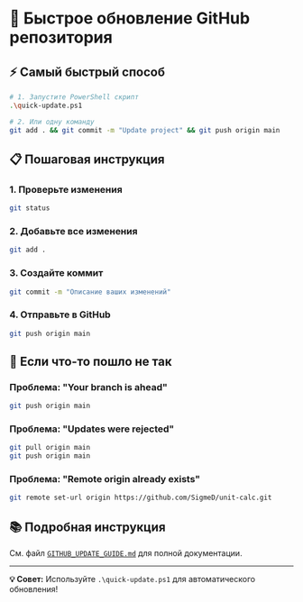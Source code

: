 # 🚀 Быстрое обновление GitHub репозитория

## ⚡ Самый быстрый способ

```bash
# 1. Запустите PowerShell скрипт
.\quick-update.ps1

# 2. Или одну команду
git add . && git commit -m "Update project" && git push origin main
```

## 📋 Пошаговая инструкция

### 1. Проверьте изменения
```bash
git status
```

### 2. Добавьте все изменения
```bash
git add .
```

### 3. Создайте коммит
```bash
git commit -m "Описание ваших изменений"
```

### 4. Отправьте в GitHub
```bash
git push origin main
```

## 🔧 Если что-то пошло не так

### Проблема: "Your branch is ahead"
```bash
git push origin main
```

### Проблема: "Updates were rejected"
```bash
git pull origin main
git push origin main
```

### Проблема: "Remote origin already exists"
```bash
git remote set-url origin https://github.com/SigmeD/unit-calc.git
```

## 📚 Подробная инструкция

См. файл [`GITHUB_UPDATE_GUIDE.md`](./GITHUB_UPDATE_GUIDE.md) для полной документации.

---

**💡 Совет:** Используйте `.\quick-update.ps1` для автоматического обновления!
